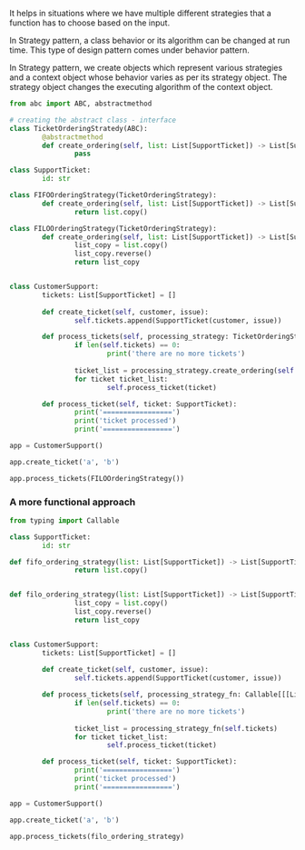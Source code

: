 
It helps in situations where we have multiple different strategies that a function has to choose based on the input.


In Strategy pattern, a class behavior or its algorithm can be changed at run time. This type of design pattern comes under behavior pattern.


In Strategy pattern, we create objects which represent various strategies and a context object whose behavior varies as per its strategy object. The strategy object changes the executing algorithm of the context object.


```python
from abc import ABC, abstractmethod

# creating the abstract class - interface
class TicketOrderingStratedy(ABC):
		@abstractmethod
		def create_ordering(self, list: List[SupportTicket]) -> List[SupportTicket]:
				pass

class SupportTicket:
		id: str

class FIFOOrderingStrategy(TicketOrderingStrategy):
		def create_ordering(self, list: List[SupportTicket]) -> List[SupportTicket]:
				return list.copy()

class FILOOrderingStrategy(TicketOrderingStrategy):
		def create_ordering(self, list: List[SupportTicket]) -> List[SupportTicket]:
				list_copy = list.copy()
				list_copy.reverse()
				return list_copy


class CustomerSupport:
		tickets: List[SupportTicket] = []
		
		def create_ticket(self, customer, issue):
				self.tickets.append(SupportTicket(customer, issue))

		def process_tickets(self, processing_strategy: TicketOrderingStrategy):
				if len(self.tickets) == 0:
						print('there are no more tickets')
		
				ticket_list = processing_strategy.create_ordering(self.tickets)
				for ticket ticket_list:
						self.process_ticket(ticket)

		def process_ticket(self, ticket: SupportTicket):
				print('=================')
				print('ticket processed')
				print('=================')

app = CustomerSupport()

app.create_ticket('a', 'b')

app.process_tickets(FILOOrderingStrategy())
```


### A more functional approach 


```python
from typing import Callable

class SupportTicket:
		id: str

def fifo_ordering_strategy(list: List[SupportTicket]) -> List[SupportTicket]:
				return list.copy()


def filo_ordering_strategy(list: List[SupportTicket]) -> List[SupportTicket]:
				list_copy = list.copy()
				list_copy.reverse()
				return list_copy


class CustomerSupport:
		tickets: List[SupportTicket] = []
		
		def create_ticket(self, customer, issue):
				self.tickets.append(SupportTicket(customer, issue))

		def process_tickets(self, processing_strategy_fn: Callable[[[List[SupportTicket]], List[SupportTicket]]):
				if len(self.tickets) == 0:
						print('there are no more tickets')
		
				ticket_list = processing_strategy_fn(self.tickets)
				for ticket ticket_list:
						self.process_ticket(ticket)

		def process_ticket(self, ticket: SupportTicket):
				print('=================')
				print('ticket processed')
				print('=================')

app = CustomerSupport()

app.create_ticket('a', 'b')

app.process_tickets(filo_ordering_strategy)
```

